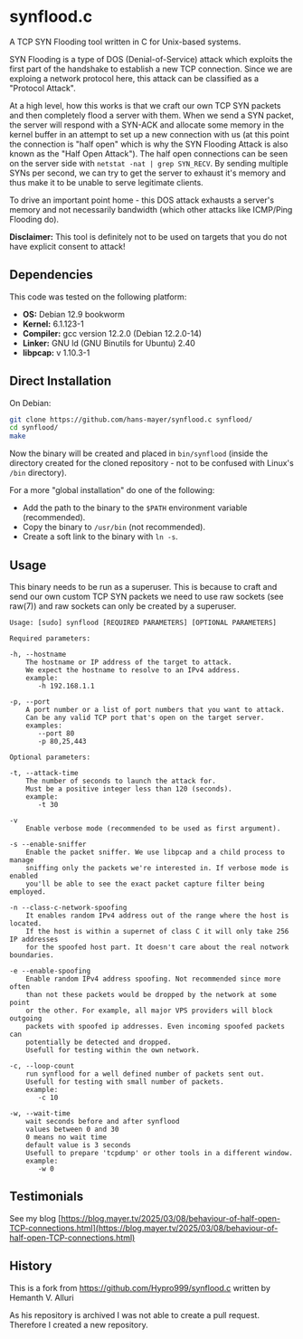 # synflood.c

A TCP SYN Flooding tool written in C for Unix-based systems.

SYN Flooding is a type of DOS (Denial-of-Service) attack which exploits the
first part of the handshake to establish a new TCP connection. Since we are
exploing a network protocol here, this attack can be classified as a
"Protocol Attack".

At a high level, how this works is that we craft our own TCP SYN packets and
then completely flood a server with them. When we send a SYN packet, the
server will respond with a SYN-ACK and allocate some memory in the kernel
buffer in an attempt to set up a new connection with us (at this point the
connection is "half open" which is why the SYN Flooding Attack is also
known as the "Half Open Attack"). The half open connections can be seen on
the server side with `netstat -nat | grep SYN_RECV`. By sending multiple
SYNs per second, we can try to get the server to exhaust it's memory and thus
make it to be unable to serve legitimate clients.

To drive an important point home - this DOS attack exhausts a server's memory
and not necessarily bandwidth (which other attacks like ICMP/Ping Flooding do).

**Disclaimer:** This tool is definitely not to be used on targets
that you do not have explicit consent to attack!


## Dependencies
This code was tested on the following platform:
- **OS:** Debian 12.9 bookworm 
- **Kernel:** 6.1.123-1
- **Compiler:** gcc version 12.2.0 (Debian 12.2.0-14) 
- **Linker:** GNU ld (GNU Binutils for Ubuntu) 2.40
- **libpcap:** v 1.10.3-1 


## Direct Installation
On Debian:
```bash
git clone https://github.com/hans-mayer/synflood.c synflood/ 
cd synflood/
make
```

Now the binary will be created and placed in `bin/synflood` (inside the
directory created for the cloned repository - not to be confused with
Linux's `/bin` directory).

For a more "global installation" do one of the following:
- Add the path to the binary to the `$PATH` environment variable (recommended).
- Copy the binary to `/usr/bin` (not recommended).
- Create a soft link to the binary with `ln -s`.


## Usage
This binary needs to be run as a superuser. This is because to craft and send
our own custom TCP SYN packets we need to use raw sockets (see raw(7)) and
raw sockets can only be created by a superuser.



```
Usage: [sudo] synflood [REQUIRED PARAMETERS] [OPTIONAL PARAMETERS]

Required parameters:

-h, --hostname
    The hostname or IP address of the target to attack. 
    We expect the hostname to resolve to an IPv4 address.
    example: 
       -h 192.168.1.1  

-p, --port
    A port number or a list of port numbers that you want to attack. 
    Can be any valid TCP port that's open on the target server. 
    examples: 
       --port 80 
       -p 80,25,443 

Optional parameters:

-t, --attack-time
    The number of seconds to launch the attack for. 
    Must be a positive integer less than 120 (seconds).  
    example: 
       -t 30 

-v
    Enable verbose mode (recommended to be used as first argument).

-s --enable-sniffer
    Enable the packet sniffer. We use libpcap and a child process to manage
    sniffing only the packets we're interested in. If verbose mode is enabled
    you'll be able to see the exact packet capture filter being employed.

-n --class-c-network-spoofing
    It enables random IPv4 address out of the range where the host is located.
    If the host is within a supernet of class C it will only take 256 IP addresses 
    for the spoofed host part. It doesn't care about the real notwork boundaries. 

-e --enable-spoofing
    Enable random IPv4 address spoofing. Not recommended since more often
    than not these packets would be dropped by the network at some point
    or the other. For example, all major VPS providers will block outgoing
    packets with spoofed ip addresses. Even incoming spoofed packets can
    potentially be detected and dropped. 
    Usefull for testing within the own network. 

-c, --loop-count
    run synflood for a well defined number of packets sent out. 
    Usefull for testing with small number of packets. 
    example: 
       -c 10 

-w, --wait-time
    wait seconds before and after synflood 
    values between 0 and 30 
    0 means no wait time 
    default value is 3 seconds  
    Usefull to prepare 'tcpdump' or other tools in a different window. 
    example: 
       -w 0 
```

## Testimonials 

See my blog [https://blog.mayer.tv/2025/03/08/behaviour-of-half-open-TCP-connections.html](https://blog.mayer.tv/2025/03/08/behaviour-of-half-open-TCP-connections.html) 

## History 
This is a fork from https://github.com/Hypro999/synflood.c 
written by Hemanth V. Alluri 

As his repository is archived I was not able to create a pull request.
Therefore I created a new repository. 

